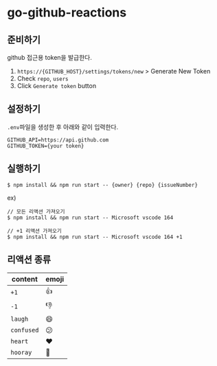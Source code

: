 # go-github-reactions

## 준비하기

github 접근용 token을 발급한다.
1. `https://{GITHUB_HOST}/settings/tokens/new` > Generate New Token 
2. Check `repo`, `users`
3. Click `Generate token` button

## 설정하기

`.env`파일을 생성한 후 아래와 같이 입력한다.

```
GITHUB_API=https://api.github.com
GITHUB_TOKEN={your token}
```

## 실행하기

```
$ npm install && npm run start -- {owner} {repo} {issueNumber}
```

ex)
```
// 모든 리액션 가져오기
$ npm install && npm run start -- Microsoft vscode 164
```

```
// +1 리액션 가져오기
$ npm install && npm run start -- Microsoft vscode 164 +1
```

## 리액션 종류

|  content  |	  emoji  |
|-----------|----------|
|       `+1`|      :+1:|
|       `-1`|      :-1:|
|    `laugh`|   :smile:|
| `confused`|:confused:|
|    `heart`|   :heart:|
|   `hooray`|    :tada:|
